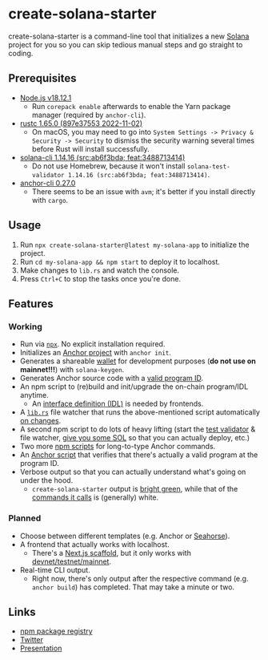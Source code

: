 # create-solana-starter

create-solana-starter is a command-line tool that initializes a new [Solana](https://solana.com) project for you so you can skip tedious manual steps and go straight to coding.

## Prerequisites

- [Node.js v18.12.1](https://nodejs.org/)
  - Run `corepack enable` afterwards to enable the Yarn package manager (required by `anchor-cli`).
- [rustc 1.65.0 (897e37553 2022-11-02)](https://www.rust-lang.org/tools/install)
  - On macOS, you may need to go into `System Settings -> Privacy & Security -> Security` to dismiss the security warning several times before Rust will install successfully.
- [solana-cli 1.14.16 (src:ab6f3bda; feat:3488713414)](https://docs.solana.com/cli/install-solana-cli-tools#use-solanas-install-tool)
  - Do not use Homebrew, because it won't install `solana-test-validator 1.14.16 (src:ab6f3bda; feat:3488713414)`.
- [anchor-cli 0.27.0](https://www.anchor-lang.com/docs/installation#build-from-source-for-other-operating-systems-without-avm)
  - There seems to be an issue with `avm`; it's better if you install directly with `cargo`.

## Usage

1. Run `npx create-solana-starter@latest my-solana-app` to initialize the project.
2. Run `cd my-solana-app && npm start` to deploy it to localhost.
3. Make changes to `lib.rs` and watch the console.
4. Press `Ctrl+C` to stop the tasks once you're done.

## Features

### Working

- Run via [`npx`](https://docs.npmjs.com/cli/v9/commands/npx). No explicit installation required.
- Initializes an [Anchor project](https://www.anchor-lang.com/docs/hello-world) with `anchor init`.
- Generates a shareable [wallet](https://docs.solana.com/getstarted/local#create-a-file-system-wallet) for development purposes (**do not use on mainnet!!!**) with `solana-keygen`.
- Generates Anchor source code with a [valid program ID](https://www.anchor-lang.com/docs/high-level-overview).
- An npm script to (re)build and init/upgrade the on-chain program/IDL anytime.
  - An [interface definition (IDL)](https://www.anchor-lang.com/docs/cli#idl) is needed by frontends.
- A [`lib.rs`](https://docs.solana.com/getstarted/rust#create-your-first-solana-program) file watcher that runs the above-mentioned script automatically [on changes](https://nodejs.org/dist/latest-v18.x/docs/api/fs.html#fswatchfilename-options-listener).
- A second npm script to do lots of heavy lifting (start the [test validator](https://docs.solana.com/developing/test-validator) & file watcher, [give you some SOL](https://docs.solana.com/getstarted/local#airdrop-sol-tokens-to-your-wallet) so that you can actually deploy, etc.)
- Two more [npm scripts](https://docs.npmjs.com/cli/v9/using-npm/scripts) for long-to-type Anchor commands.
- An [Anchor script](https://www.anchor-lang.com/docs/manifest#scripts-required-for-testing) that verifies that there's actually a valid program at the program ID.
- Verbose output so that you can actually understand what's going on under the hood.
  - `create-solana-starter` output is [bright green](https://github.com/chalk/chalk#readme), while that of the [commands it calls](https://nodejs.org/dist/latest-v18.x/docs/api/child_process.html#child_processexecsynccommand-options) is (generally) white.

### Planned

- Choose between different templates (e.g. Anchor or [Seahorse](https://seahorse-lang.org)).
- A frontend that actually works with localhost.
  - There's a [Next.js scaffold](https://github.com/solana-developers/solana-dapp-next), but it only works with [devnet/testnet/mainnet](https://solanacookbook.com/references/local-development.html#connecting-to-environments).
- Real-time CLI output.
  - Right now, there's only output after the respective command (e.g. `anchor build`) has completed. That may take a minute or two.

## Links

- [npm package registry](https://www.npmjs.com/package/create-solana-starter)
- [Twitter](https://twitter.com/createsolana)
- [Presentation](https://pitch.com/public/7a885e05-eea7-4755-93c9-f7c77d132a97)

